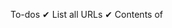 To-dos
✔ List all URLs
✔ Contents of <TITLE> 
✔ Duplicate detection, report duplicate page URLs
✔ List URLs of graphic files
✔ tf-df with stemming
✔ 20 most common words
CSE7337, Aditya Rao (47221503)


This project requires the following python packages to be installed:
scrapy
beautifulsoup4
nltk
pandas
numpy
scipy

After navigating to the crawler directory, run

> scrapy crawl crawly

where crawly is the name of this crawler

* Most of the outputs (duplicates, indexed URLs, parsed documents, URL of graphic files, 20 most common words)
  are printed in the log.

* On successful run, the spider will also generate tf-df.csv in this directory, which contains all the
  term and document frequencies of parsed documents.

![picture](page_as_doc.png)
![picture](page_as_doc2.png)
![picture](url_stats.png)

* Data Structures:
- The different link stats (broken urls, links of duplicates, graphic file links, indexed links)
 are all stored in lists
- The words along with their counts are stored as key-value pairs 
  in a Counter (a Dictionary-based implementation in Python)
- A dictionary is used to store page response signatures (fingerprints) and their urls as key-value pairs respectively.
  A page with the same text will have the same signature, and hence will be a duplicate. This is output in the logs.
- Details of a parsed page are recorded and stored as a Document, which is a dictionary that holds values of
  url, term-incidence, term-frequency and the doc-id (signature/fingerprint).


* Search-engine:
- To run the search engine, navigate to this directory and run
> python3 search_engine.py

- The search engine requires thesaurus.csv (present), tf-df.csv (the file that contains term and doc frequencies)
  and title-preview.csv (the file that contains details for all scraped documents).
  tf-df.csv and title-preview.csv are generated by the crawler every time it's run.

- The search engine displays all the instructions required. In order to quit, type in 'quit' when
  prompted for a query.
  
  




